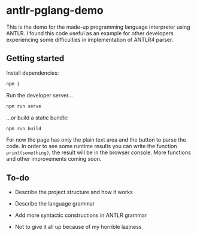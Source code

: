 # antlr-pglang-demo #

This is the demo for the made-up programming language interpreter using ANTLR. I found this code useful as an example for other developers experiencing some difficulties in implementation of ANTLR4 parser.

## Getting started ##

Install dependencies:

```bash
npm i
```

Run the developer server...

```bash
npm run serve
```

...or build a static bundle:

```bash
npm run build
```

For now the page has only the plain text area and the button to parse the code. In order to see some runtime results you can write the function `print(something)`, the result will be in the browser console. More functions and other improvements coming soon.

## To-do ##

* Describe the project structure and how it works

* Describe the language grammar

* Add more syntactic constructions in ANTLR grammar

* Not to give it all up because of my horrible laziness

